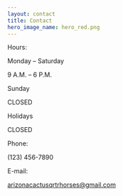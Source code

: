 ```yaml
---
layout: contact
title: Contact
hero_image_name: hero_red.png
---
```


Hours:

Monday &ndash; Saturday

9 A.M. &ndash; 6 P.M.

Sunday

CLOSED

Holidays

CLOSED

Phone:

(123) 456-7890

E-mail:

arizonacactusqrtrhorses@gmail.com
